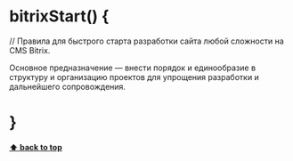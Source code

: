 # bitrixStart() {
<a name="top"></a>
// Правила для быстрого старта разработки сайта любой сложности на CMS Bitrix.

Основное предназначение — внести порядок и единообразие в структуру и организацию проектов для упрощения разработки и дальнейшего сопровождения.

# }

**[⬆ back to top](#top)**